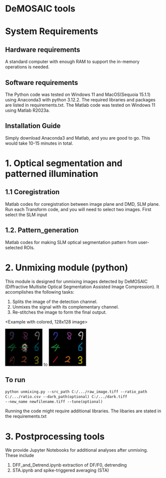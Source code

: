 # DeMOSAIC tools

# System Requirements
## Hardware requirements
A standard computer with enough RAM to support the in-memory operations is needed.
## Software requirements
The Python code was tested on Windows 11 and MacOS(Sequoia 15.1.1) using Anaconda3 with python 3.12.2. The required libraries and packages are listed in requirements.txt.
The Matlab code was tested on Windows 11 using Matlab R2023a.
## Installation Guide
Simply download Anaconda3 and Matlab, and you are good to go. This would take 10-15 minutes in total.

# 1. Optical segmentation and patterned illumination
## 1.1 Coregistration
Matlab codes for coregistration between image plane and DMD, SLM plane. Run each Transform code, and you will need to select two images. First select the SLM input 

## 1.2. Pattern_generation
Matlab codes for making SLM optical segmentation pattern from user-selected ROIs. 

# 2. Unmixing module (python)
This module is designed for unmixing images detected by DeMOSAIC (Diffractive Multisite Optical Segmentation Assisted Image Compression). It accomplishes the following tasks:

1. Splits the image of the detection channel.
2. Unmixes the signal with its complementary channel.
3. Re-stitches the image to form the final output.

<Example with colored, 128x128 image>

![befor process](/img/TEST_MIXED_uint8.png) to ![after process](/img/TEST_DEMIXED_uint8.png)

## To run
  
  ```
  python unmixing.py --src_path C:/.../raw_image.tiff --ratio_path C:/.../ratio.csv --dark_path(optional) C:/.../dark.tiff 
  --new_name newfilename.tiff --tune(optional)
  ```
Running the code might require additional libraries. The libaries are stated in the requirements.txt

# 3. Postprocessing tools
We provide Jupyter Notebooks for additional analyses after unmixing. These include 

1. DFF_and_Detrend.ipynb
extraction of DF/F0, detrending
2. STA.ipynb
and spike-triggered averaging (STA)
